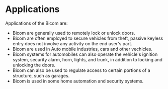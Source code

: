 # Applications
Applications of the Bicom are:
* Bicom are generally used to remotely lock or unlock doors.
* Bicom are often employed to secure vehicles from theft, passive keyless entry does not involve any activity on the end user's part. 
* Bicom are used in Auto mobile industries, cars and other vechicles.
* Bicom systems for automobiles can also operate the vehicle's ignition system, security alarm, horn, lights, and trunk, in addition to locking and unlocking the doors.
* Bicom can also be used to regulate access to certain portions of a structure, such as garages. 
* Bicom is used in some home automation and security systems.
